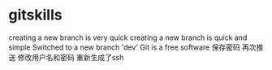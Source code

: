 # gitskills
creating a new branch is very quick
creating a new branch is quick and simple
Switched to a new branch 'dev'
Git is a free software 
保存密码
再次推送
修改用户名和密码
重新生成了ssh

